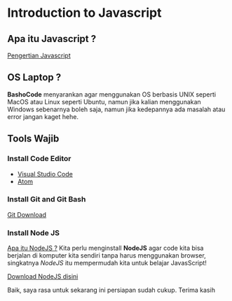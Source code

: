 # Introduction to Javascript

## Apa itu Javascript ?
[Pengertian Javascript](https://id.wikipedia.org/wiki/JavaScript)

## OS Laptop ?
**BashoCode** menyarankan agar menggunakan OS berbasis UNIX seperti MacOS atau Linux seperti Ubuntu, namun jika kalian menggunakan Windows sebenarnya boleh saja, namun jika kedepannya ada masalah atau error jangan kaget hehe.

## Tools Wajib

### Install Code Editor
* [Visual Studio Code](https://code.visualstudio.com/)
* [Atom](https://atom.io/)

### Install Git and Git Bash
[Git Download](https://git-scm.com/downloads)

### Install Node JS
[Apa itu NodeJS ?](https://www.codepolitan.com/mengenal-nodejs-5880234fe9ae3)
Kita perlu menginstall **NodeJS** agar code kita bisa berjalan di komputer kita sendiri tanpa harus menggunakan browser, singkatnya *NodeJS* itu mempermudah kita untuk belajar JavasScript!

[Download NodeJS disini](https://nodejs.org/en/)

Baik, saya rasa untuk sekarang ini persiapan sudah cukup. Terima kasih
